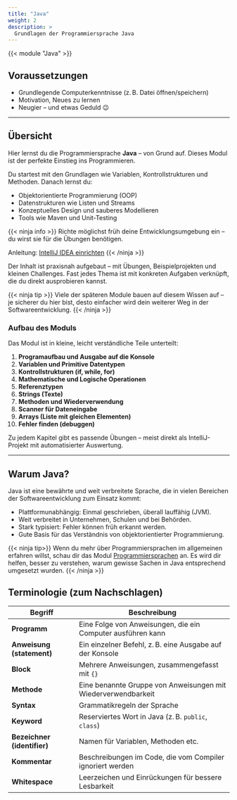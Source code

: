 ```yaml
---
title: "Java"
weight: 2
description: >
  Grundlagen der Programmiersprache Java
---
```


{{< module "Java" >}}

## Voraussetzungen

- Grundlegende Computerkenntnisse (z. B. Datei öffnen/speichern)
- Motivation, Neues zu lernen
- Neugier – und etwas Geduld 😉

---

## Übersicht

Hier lernst du die Programmiersprache **Java** – von Grund auf. Dieses Modul ist der perfekte Einstieg ins Programmieren.

Du startest mit den Grundlagen wie Variablen, Kontrollstrukturen und Methoden. Danach lernst du:

- Objektorientierte Programmierung (OOP)
- Datenstrukturen wie Listen und Streams
- Konzeptuelles Design und sauberes Modellieren
- Tools wie Maven und Unit-Testing

{{< ninja info >}}
Richte möglichst früh deine Entwicklungsumgebung ein – du wirst sie für die Übungen benötigen.

Anleitung: [IntelliJ IDEA einrichten](../99_tools/ide/intellij/01_installation/)
{{< /ninja >}}

Der Inhalt ist praxisnah aufgebaut – mit Übungen, Beispielprojekten und kleinen Challenges. Fast jedes Thema ist mit
konkreten Aufgaben verknüpft, die du direkt ausprobieren kannst.

{{< ninja tip >}}
Viele der späteren Module bauen auf diesem Wissen auf – je sicherer du hier bist, desto einfacher wird dein weiterer Weg
in der Softwareentwicklung.
{{< /ninja >}}

### Aufbau des Moduls

Das Modul ist in kleine, leicht verständliche Teile unterteilt:

1. **Programaufbau und Ausgabe auf die Konsole**
2. **Variablen und Primitive Datentypen**
3. **Kontrollstrukturen (if, while, for)**
4. **Mathematische und Logische Operationen**
5. **Referenztypen**
6. **Strings (Texte)**
7. **Methoden und Wiederverwendung**
8. **Scanner für Dateneingabe**
9. **Arrays (Liste mit gleichen Elementen)**
10. **Fehler finden (debuggen)**

Zu jedem Kapitel gibt es passende Übungen – meist direkt als IntelliJ-Projekt mit automatisierter Auswertung.

---

## Warum Java?

Java ist eine bewährte und weit verbreitete Sprache, die in vielen Bereichen der Softwareentwicklung zum Einsatz kommt:

- Plattformunabhängig: Einmal geschrieben, überall lauffähig (JVM).
- Weit verbreitet in Unternehmen, Schulen und bei Behörden.
- Stark typisiert: Fehler können früh erkannt werden.
- Gute Basis für das Verständnis von objektorientierter Programmierung.

{{< ninja tip>}}
Wenn du mehr über Programmiersprachen im allgemeinen erfahren willst, schau dir das Modul
[Programmiersprachen](../99_tools/programmiersprachen/) an. Es wird dir helfen, besser zu verstehen, warum gewisse Sachen
in Java entsprechend umgesetzt wurden.
{{< /ninja >}}

## Terminologie (zum Nachschlagen)

| Begriff                     | Beschreibung                                                  |
| --------------------------- | ------------------------------------------------------------- |
| **Programm**                | Eine Folge von Anweisungen, die ein Computer ausführen kann   |
| **Anweisung (statement)**   | Ein einzelner Befehl, z. B. eine Ausgabe auf der Konsole      |
| **Block**                   | Mehrere Anweisungen, zusammengefasst mit `{}`                 |
| **Methode**                 | Eine benannte Gruppe von Anweisungen mit Wiederverwendbarkeit |
| **Syntax**                  | Grammatikregeln der Sprache                                   |
| **Keyword**                 | Reserviertes Wort in Java (z. B. `public`, `class`)           |
| **Bezeichner (identifier)** | Namen für Variablen, Methoden etc.                            |
| **Kommentar**               | Beschreibungen im Code, die vom Compiler ignoriert werden     |
| **Whitespace**              | Leerzeichen und Einrückungen für bessere Lesbarkeit           |
